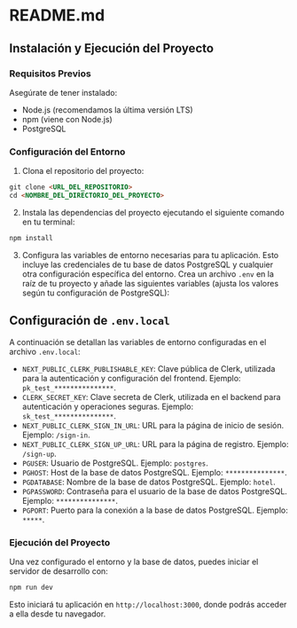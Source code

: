 # README.md

## Instalación y Ejecución del Proyecto

### Requisitos Previos

Asegúrate de tener instalado:

- Node.js (recomendamos la última versión LTS)
- npm (viene con Node.js)
- PostgreSQL

### Configuración del Entorno

1. Clona el repositorio del proyecto:

```markdown
git clone <URL_DEL_REPOSITORIO>
cd <NOMBRE_DEL_DIRECTORIO_DEL_PROYECTO>
```


2. Instala las dependencias del proyecto ejecutando el siguiente comando en tu terminal:

```bash
npm install
```

3. Configura las variables de entorno necesarias para tu aplicación. Esto incluye las credenciales de tu base de datos PostgreSQL y cualquier otra configuración específica del entorno. Crea un archivo `.env` en la raíz de tu proyecto y añade las siguientes variables (ajusta los valores según tu configuración de PostgreSQL):

## Configuración de `.env.local`

A continuación se detallan las variables de entorno configuradas en el archivo `.env.local`:

- `NEXT_PUBLIC_CLERK_PUBLISHABLE_KEY`: Clave pública de Clerk, utilizada para la autenticación y configuración del frontend. Ejemplo: `pk_test_***************`.
- `CLERK_SECRET_KEY`: Clave secreta de Clerk, utilizada en el backend para autenticación y operaciones seguras. Ejemplo: `sk_test_***************`.
- `NEXT_PUBLIC_CLERK_SIGN_IN_URL`: URL para la página de inicio de sesión. Ejemplo: `/sign-in`.
- `NEXT_PUBLIC_CLERK_SIGN_UP_URL`: URL para la página de registro. Ejemplo: `/sign-up`.
- `PGUSER`: Usuario de PostgreSQL. Ejemplo: `postgres`.
- `PGHOST`: Host de la base de datos PostgreSQL. Ejemplo: `***************`.
- `PGDATABASE`: Nombre de la base de datos PostgreSQL. Ejemplo: `hotel`.
- `PGPASSWORD`: Contraseña para el usuario de la base de datos PostgreSQL. Ejemplo: `***************`.
- `PGPORT`: Puerto para la conexión a la base de datos PostgreSQL. Ejemplo: `*****`.


### Ejecución del Proyecto

Una vez configurado el entorno y la base de datos, puedes iniciar el servidor de desarrollo con:

```bash
npm run dev
```

Esto iniciará tu aplicación en `http://localhost:3000`, donde podrás acceder a ella desde tu navegador.